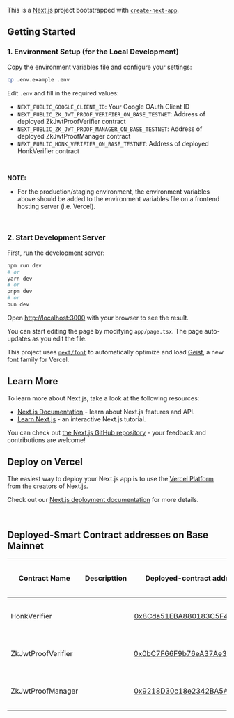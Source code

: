This is a [Next.js](https://nextjs.org) project bootstrapped with [`create-next-app`](https://nextjs.org/docs/app/api-reference/cli/create-next-app).

## Getting Started

### 1. Environment Setup (for the Local Development)

Copy the environment variables file and configure your settings:

```bash
cp .env.example .env
```

Edit `.env` and fill in the required values:

- `NEXT_PUBLIC_GOOGLE_CLIENT_ID`: Your Google OAuth Client ID
- `NEXT_PUBLIC_ZK_JWT_PROOF_VERIFIER_ON_BASE_TESTNET`: Address of deployed ZkJwtProofVerifier contract
- `NEXT_PUBLIC_ZK_JWT_PROOF_MANAGER_ON_BASE_TESTNET`: Address of deployed ZkJwtProofManager contract
- `NEXT_PUBLIC_HONK_VERIFIER_ON_BASE_TESTNET`: Address of deployed HonkVerifier contract

<br>

**NOTE:**
- For the production/staging environment, the environment variables above should be added to the environment variables file on a frontend hosting server (i.e. Vercel).

<br>

### 2. Start Development Server

First, run the development server:

```bash
npm run dev
# or
yarn dev
# or
pnpm dev
# or
bun dev
```

Open [http://localhost:3000](http://localhost:3000) with your browser to see the result.

You can start editing the page by modifying `app/page.tsx`. The page auto-updates as you edit the file.

This project uses [`next/font`](https://nextjs.org/docs/app/building-your-application/optimizing/fonts) to automatically optimize and load [Geist](https://vercel.com/font), a new font family for Vercel.

## Learn More

To learn more about Next.js, take a look at the following resources:

- [Next.js Documentation](https://nextjs.org/docs) - learn about Next.js features and API.
- [Learn Next.js](https://nextjs.org/learn) - an interactive Next.js tutorial.

You can check out [the Next.js GitHub repository](https://github.com/vercel/next.js) - your feedback and contributions are welcome!

## Deploy on Vercel

The easiest way to deploy your Next.js app is to use the [Vercel Platform](https://vercel.com/new?utm_medium=default-template&filter=next.js&utm_source=create-next-app&utm_campaign=create-next-app-readme) from the creators of Next.js.

Check out our [Next.js deployment documentation](https://nextjs.org/docs/app/building-your-application/deploying) for more details.

<br>

## Deployed-Smart Contract addresses on Base Mainnet

| Contract Name | Descripttion | Deployed-contract addresses on `Base` (Mainnet) | Contract Source Code Verified |
| ------------- |:------------:|:--------------------------------------------------:|:-----------------------------:|
| HonkVerifier | | [0x8Cda51EBA880183C5F4174b553b1C7ea175c7a90](https://basescan.org/address/0x8Cda51EBA880183C5F4174b553b1C7ea175c7a90) | [Contract Source Code Verified](https://basescan.org/address/0x8Cda51EBA880183C5F4174b553b1C7ea175c7a90#code) |
| ZkJwtProofVerifier | | [0x0bC7F66F9b76eA37Ae37e3965E866bDeD8b2824C](https://basescan.org/address/0x0bC7F66F9b76eA37Ae37e3965E866bDeD8b2824C) | [Contract Source Code Verified](https://basescan.org/address/0x0bC7F66F9b76eA37Ae37e3965E866bDeD8b2824C#code) |
| ZkJwtProofManager | | [0x9218D30c18e2342BA5A1661E95a8B2BFeD6911e2](https://basescan.org/address/0x9218D30c18e2342BA5A1661E95a8B2BFeD6911e2) | [Contract Source Code Verified](https://basescan.org/address/0x9218D30c18e2342BA5A1661E95a8B2BFeD6911e2#code) |

